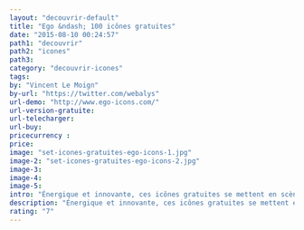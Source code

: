 ```yaml
---
layout: "decouvrir-default"
title: "Ego &ndash; 100 icônes gratuites"
date: "2015-08-10 00:24:57"
path1: "decouvrir"
path2: "icones"
path3:
category: "decouvrir-icones"
tags:
by: "Vincent Le Moign"
by-url: "https://twitter.com/webalys"
url-demo: "http://www.ego-icons.com/"
url-version-gratuite:
url-telecharger:
url-buy:
pricecurrency :
price:
image: "set-icones-gratuites-ego-icons-1.jpg"
image-2: "set-icones-gratuites-ego-icons-2.jpg"
image-3:
image-4:
image-5:
intro: "Énergique et innovante, ces icônes gratuites se mettent en scène via des formes géométriques primaires : zig-zag, vagues, hexagones, triangles. Cela crée une dynamique apportant une touche de fraîcheur futuriste au design d'une application. 100 icônes sont en téléchargement gratuit au format AI, SKETCH &amp; SVG. Le créateur Vincent Le Moign devrait annoncer prochainement la release d'un set de 1 500 icônes. Hâte de voir le résultat."
description: "Énergique et innovante, ces icônes gratuites se mettent en scène via des formes géométriques primaires."
rating: "7"
---
```

